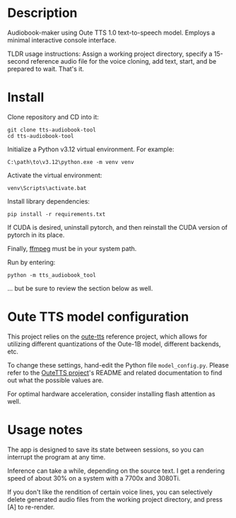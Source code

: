 # Description

Audiobook-maker using Oute TTS 1.0 text-to-speech model. Employs a minimal interactive console interface.

TLDR usage instructions: Assign a working project directory, specify a 15-second reference audio file for the voice cloning, add text, start, and be prepared to wait. That's it.

# Install

Clone repository and CD into it:

    git clone tts-audiobook-tool
    cd tts-audiobook-tool

Initialize a Python v3.12 virtual environment. For example:

    C:\path\to\v3.12\python.exe -m venv venv

Activate the virtual environment:

    venv\Scripts\activate.bat

Install library dependencies:

    pip install -r requirements.txt

If CUDA is desired, uninstall pytorch, and then reinstall the CUDA version of pytorch in its place.

Finally, [ffmpeg](https://ffmpeg.org/download.html) must be in your system path.

Run by entering:

    python -m tts_audiobook_tool

... but be sure to review the section below as well.

# Oute TTS model configuration

This project relies on the [oute-tts](https://github.com/edwko/OuteTTS) reference project, which allows for utilizing different quantizations of the Oute-1B model, different backends, etc.

To change these settings, hand-edit the Python file `model_config.py`. Please refer to the [OuteTTS project](https://github.com/edwko/OuteTTS)'s README and related documentation to find out what the possible values are.

For optimal hardware acceleration, consider installing flash attention as well.

# Usage notes

The app is designed to save its state between sessions, so you can interrupt the program at any time.

Inference can take a while, depending on the source text. I get a rendering speed of about 30% on a system with a 7700x and 3080Ti.

If you don't like the rendition of certain voice lines, you can selectively delete generated audio files from the working project directory, and press [A] to re-render.
